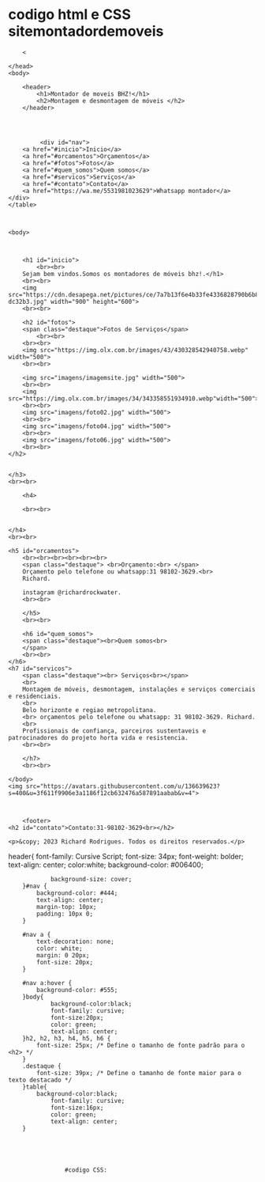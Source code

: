#  codigo html  e CSS sitemontadordemoveis
<doctype html>
	<html lang="pt-br" =>
	<head>
		<meta charset="UTF-8">
		<title> Montador de Móveis BHZ</title>
		<link rel="stylesheet" href="estilo.css">

		<

	</head>
	<body>

		<header>
			<h1>Montador de moveis BHZ!</h1>
			<h2>Montagem e desmontagem de móveis </h2>
		</header>




			 <div id="nav">
		<a href="#inicio">Inicio</a>
        <a href="#orcamentos">Orçamentos</a>
        <a href="#fotos">Fotos</a>
        <a href="#quem_somos">Quem somos</a>
        <a href="#servicos">Serviços</a>
        <a href="#contato">Contato</a>
        <a href="https://wa.me/5531981023629">Whatsapp montador</a>
    </div>
    </table>



	<body>
		


		<h1 id="inicio">
			<br><br>
		Sejam bem vindos.Somos os montadores de móveis bhz!.</h1>
		<br><br>
		<img src="https://cdn.desapega.net/pictures/ce/7a7b13f6e4b33fe4336828790b6b8d3057a474592e462528c0496c4d159c87-dc32b3.jpg" width="900" height="600">
		<br><br>

		<h2 id="fotos">
		<span class="destaque">Fotos de Serviços</span>
			<br><br>
		<br><br>
		<img src="https://img.olx.com.br/images/43/430328542940758.webp" width="500">
		<br><br>

		<img src="imagens/imagemsite.jpg" width="500">
		<br><br>
		<img src="https://img.olx.com.br/images/34/343358551934910.webp"width="500">
		<br><br>
		<img src="imagens/foto02.jpg" width="500">
		<br><br>
		<img src="imagens/foto04.jpg" width="500">
		<br><br>
		<img src="imagens/foto06.jpg" width="500">
		<br><br>
	</h2>

	
	</h3>
	<br><br>

		<h4>
		
		<br><br>

		
	</h4>
	<br><br>

	<h5 id="orcamentos">
		<br><br><br><br><br><br>
		<span class="destaque"> <br>Orçamento:<br> </span>
		Orçamento pelo telefone ou whatsapp:31 98102-3629.<br> 
		Richard.

		instagram @richardrockwater.
		<br><br>

		</h5>
		<br><br>

		<h6 id="quem_somos">
		<span class="destaque"><br>Quem somos<br>
		</span>
		<br><br>
	</h6>
	<h7 id="servicos">
		<span class="destaque"><br> Serviços<br></span>
		<br>
		Montagem de móveis, desmontagem, instalações e serviços comerciais e residenciais.
		<br>
		Belo horizonte e regiao metropolitana.
		<br> orçamentos pelo telefone ou whatsapp: 31 98102-3629. Richard.
		<br>
		Profissionais de confiança, parceiros sustentaveis e patrocinadores do projeto horta vida e resistencia.
		<br><br>

		</h7>
		<br><br>

	</body>
	<img src="https://avatars.githubusercontent.com/u/136639623?s=400&u=3f611f9906e3a1186f12cb632476a587891aabab&v=4">
		
		

		<footer>
    <h2 id="contato">Contato:31-98102-3629<br></h2>
    
    <p>&copy; 2023 Richard Rodrigues. Todos os direitos reservados.</p>
</footer>
	</html>

header{
				font-family: Cursive Script;
				font-size: 34px;
				font-weight: bolder;
				text-align: center;
				color:white;
				background-color: #006400;

				background-size: cover;
        }#nav {
            background-color: #444;
            text-align: center;
            margin-top: 10px;
            padding: 10px 0;
        }
        
        #nav a {
            text-decoration: none;
            color: white;
            margin: 0 20px;
            font-size: 20px;
        }
        
        #nav a:hover {
            background-color: #555;
        }body{
				background-color:black;
				font-family: cursive;
				font-size:20px;
				color: green;
				text-align: center;
		}h2, h2, h3, h4, h5, h6 {
            font-size: 25px; /* Define o tamanho de fonte padrão para o <h2> */
        }
        .destaque {
            font-size: 39px; /* Define o tamanho de fonte maior para o texto destacado */
		}table{
			background-color:black;
				font-family: cursive;
				font-size:16px;
				color: green;
				text-align: center;
		}





                    #codigo CSS:

      
